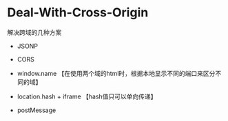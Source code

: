 # Deal-With-Cross-Origin
解决跨域的几种方案
- JSONP

- CORS

- window.name 【在使用两个域的html时，根据本地显示不同的端口来区分不同的域】

- location.hash + iframe 【hash值只可以单向传递】

- postMessage

